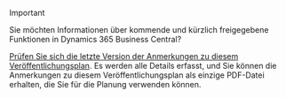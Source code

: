 > [!IMPORTANT]
>
> Sie möchten Informationen über kommende und kürzlich freigegebene Funktionen in Dynamics 365 Business Central?
>
> [Prüfen Sie sich die letzte Version der Anmerkungen zu diesem Veröffentlichungsplan](/business-applications-release-notes/April19/dynamics365-business-central/). Es werden alle Details erfasst, und Sie können die Anmerkungen zu diesem Veröffentlichungsplan als einzige PDF-Datei erhalten, die Sie für die Planung verwenden können.  
